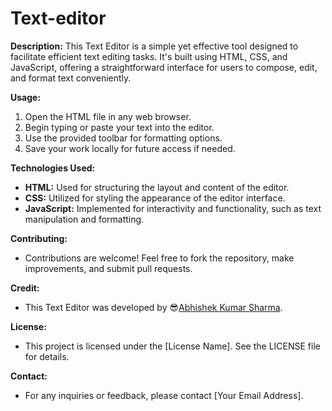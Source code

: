 # Text-editor
**Description:**
This Text Editor is a simple yet effective tool designed to facilitate efficient text editing tasks. It's built using HTML, CSS, and JavaScript, offering a straightforward interface for users to compose, edit, and format text conveniently.

**Usage:**
1. Open the HTML file in any web browser.
2. Begin typing or paste your text into the editor.
3. Use the provided toolbar for formatting options.
4. Save your work locally for future access if needed.

**Technologies Used:**
- **HTML:** Used for structuring the layout and content of the editor.
- **CSS:** Utilized for styling the appearance of the editor interface.
- **JavaScript:** Implemented for interactivity and functionality, such as text manipulation and formatting.

**Contributing:**
- Contributions are welcome! Feel free to fork the repository, make improvements, and submit pull requests.

**Credit:**
- This Text Editor was developed by 😎[Abhishek Kumar Sharma](https://www.linkedin.com/in/abhishek-kumar-sharma-3b2bb0213).

**License:**
- This project is licensed under the [License Name]. See the LICENSE file for details.

**Contact:**
- For any inquiries or feedback, please contact [Your Email Address].

